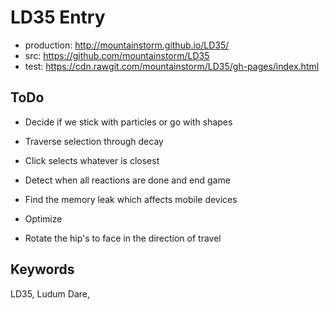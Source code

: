 LD35 Entry
==========

* production: http://mountainstorm.github.io/LD35/
* src: https://github.com/mountainstorm/LD35
* test: https://cdn.rawgit.com/mountainstorm/LD35/gh-pages/index.html


## ToDo ##

* Decide if we stick with particles or go with shapes
* Traverse selection through decay

* Click selects whatever is closest
* Detect when all reactions are done and end game
* Find the memory leak which affects mobile devices
* Optimize
* Rotate the hip's to face in the direction of travel


## Keywords ##

LD35, Ludum Dare, 
